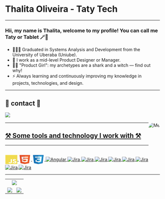 
# Thalita Oliveira - Taty Tech
--------------------------------------------------------------------------------------------------------------------------------------------------------------------------------
### Hii, my name is Thalita, welcome to my profile! You can call me Taty or Tablet 🪄🧹

- 👩🏻‍🎓 Graduated in Systems Analysis and Development from the University of Uberaba (Uniube).
- 🔭 I work as a mid-level Product Designer or Manager.
- 🦈🧹 "Product Girl": my archetypes are a shark and a witch — find out why!
- ⚡ Always learning and continuously improving my knowledge in projects, technologies, and design.


***********************************************************
<div>
<h2> 📩 contact 📩 </h2> 
  
  <a href="https://www.linkedin.com/in/thalitaosb/" target="_blank"><img src="https://img.shields.io/badge/-LinkedIn-%230077B5?style=for-the-badge&logo=linkedin&logoColor=white" target="_blank">
</div>  

<div>   
     <img align="right" alt="Me" height="100" style="border-radius:50px;" src="https://media.tenor.com/TloDypFZSuAAAAAC/taiga-peace.gif">
</div>

***********************************************************

<div>

<h2> ⚒️ Some tools and technology I work with ⚒️ </h2> 

**********************************************************
<br>
  <img align="center" alt="Js" height="30" width="40" src="https://raw.githubusercontent.com/devicons/devicon/master/icons/javascript/javascript-plain.svg">
  <img align="center" alt="HTML" height="30" width="40" src="https://raw.githubusercontent.com/devicons/devicon/master/icons/html5/html5-original.svg">
  <img align="center" alt="CSS" height="30" width="40" src="https://raw.githubusercontent.com/devicons/devicon/master/icons/css3/css3-original.svg">
  <img align="center" alt="Angular" height="30" width="40" src="https://cdn.jsdelivr.net/gh/devicons/devicon/icons/angularjs/angularjs-original.svg"> 
  <img align="center" alt="Jira" height="30" width="40" src="https://cdn.jsdelivr.net/gh/devicons/devicon/icons/jira/jira-original.svg">
  <img align="center" alt="Jira" height="30" width="40" src="https://cdn.jsdelivr.net/gh/devicons/devicon/icons/mysql/mysql-original.svg">
  <img align="center" alt="Jira" height="30" width="40" src="https://cdn.jsdelivr.net/gh/devicons/devicon/icons/gitlab/gitlab-original.svg">         
  <img align="center" alt="Jira" height="30" width="40" src="https://cdn.jsdelivr.net/gh/devicons/devicon/icons/photoshop/photoshop-plain.svg">
  <img align="center" alt="Jira" height="30" width="40" src="https://cdn.jsdelivr.net/gh/devicons/devicon/icons/microsoftsqlserver/microsoftsqlserver-plain-wordmark.svg">
  <img align="center" alt="Jira" height="30" width="40" src="https://cdn.jsdelivr.net/gh/devicons/devicon/icons/figma/figma-original.svg">
  <img align="center" alt="Jira" height="30" width="40" src="https://cdn.jsdelivr.net/gh/devicons/devicon/icons/canva/canva-original.svg">       
  <img align="center" alt="Jira" height="30" width="40" src="https://cdn.jsdelivr.net/gh/devicons/devicon/icons/slack/slack-original.svg">      
</div>

----------------------------------------------------------------------------------------------------------------------------------------------------------------------------

<center>
    <table border="0">
        <tr>
            <td colspan="2" align="center">
                <img width="600px" align="center" src="https://github-readme-streak-stats.herokuapp.com?user=thalitat&theme=tokyonight"/>
            </td>
        </tr>
        <tr>
            <td align="center">
                <img width="360px" align="center" src="https://github-readme-stats.vercel.app/api/top-langs/?username=thalitat&layout=compact&theme=tokyonight&count_private=true&show_icons=true&langs_count=8&cache_seconds=3600"/>
            </td>
            <td align="center">
                <img width="460px" align="center" src="https://github-readme-stats.vercel.app/api?username=thalitat&count_private=true&show_icons=true&theme=tokyonight"/>
            </td>
        </tr>
    </table>
</center>


